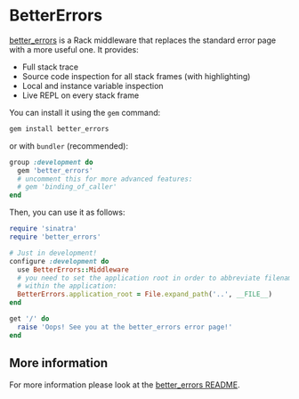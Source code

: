 # BetterErrors

[better_errors](https://github.com/charliesome/better_errors) is a Rack
middleware that replaces the standard error page with a more useful one. It
provides:

* Full stack trace
* Source code inspection for all stack frames (with highlighting)
* Local and instance variable inspection
* Live REPL on every stack frame

You can install it using the `gem` command:

```bash
gem install better_errors
```

or with `bundler` (recommended):

```ruby
group :development do
  gem 'better_errors'
  # uncomment this for more advanced features:
  # gem 'binding_of_caller'
end
```

Then, you can use it as follows:

```ruby
require 'sinatra'
require 'better_errors'

# Just in development!
configure :development do
  use BetterErrors::Middleware
  # you need to set the application root in order to abbreviate filenames
  # within the application:
  BetterErrors.application_root = File.expand_path('..', __FILE__)
end

get '/' do
  raise 'Oops! See you at the better_errors error page!'
end
```

## More information

For more information please look at the
[better_errors README](https://github.com/charliesome/better_errors).

